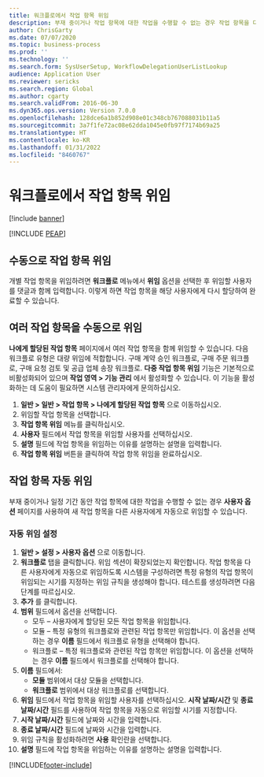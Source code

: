 ```yaml
---
title: 워크플로에서 작업 항목 위임
description: 부재 중이거나 작업 항목에 대한 작업을 수행할 수 없는 경우 작업 항목을 다른 사용자에게 위임하거나 재할당할 수 있습니다.
author: ChrisGarty
ms.date: 07/07/2020
ms.topic: business-process
ms.prod: ''
ms.technology: ''
ms.search.form: SysUserSetup, WorkflowDelegationUserListLookup
audience: Application User
ms.reviewer: sericks
ms.search.region: Global
ms.author: cgarty
ms.search.validFrom: 2016-06-30
ms.dyn365.ops.version: Version 7.0.0
ms.openlocfilehash: 128dce6a1b852d908e01c348cb767088031b11a5
ms.sourcegitcommit: 3a7f1fe72ac08e62dda1045e0fb97f7174b69a25
ms.translationtype: HT
ms.contentlocale: ko-KR
ms.lasthandoff: 01/31/2022
ms.locfileid: "8460767"
---
```

# <a name="delegate-work-items-in-a-workflow"></a>워크플로에서 작업 항목 위임

[!include [banner](../../includes/banner.md)]


[!INCLUDE [PEAP](../../../../includes/peap-1.md)]

## <a name="manually-delegate-a-work-item"></a>수동으로 작업 항목 위임

개별 작업 항목을 위임하려면 **워크플로** 메뉴에서 **위임** 옵션을 선택한 후 위임할 사용자를 댓글과 함께 입력합니다. 이렇게 하면 작업 항목을 해당 사용자에게 다시 할당하여 완료할 수 있습니다.

## <a name="manually-delegate-multiple-work-items"></a>여러 작업 항목을 수동으로 위임

**나에게 할당된 작업 항목** 페이지에서 여러 작업 항목을 함께 위임할 수 있습니다. 다음 워크플로 유형은 대량 위임에 적합합니다. 구매 계약 승인 워크플로, 구매 주문 워크플로, 구매 요청 검토 및 공급 업체 송장 워크플로. **다중 작업 항목 위임** 기능은 기본적으로 비활성화되어 있으며 **작업 영역 > 기능 관리** 에서 활성화할 수 있습니다. 이 기능을 활성화하는 데 도움이 필요하면 시스템 관리자에게 문의하십시오.
1.  **일반 > 일반 > 작업 항목 > 나에게 할당된 작업 항목** 으로 이동하십시오.
2.  위임할 작업 항목을 선택합니다.
3.  **작업 항목 위임** 메뉴를 클릭하십시오.
4.  **사용자** 필드에서 작업 항목을 위임할 사용자를 선택하십시오.
5.  **설명** 필드에 작업 항목을 위임하는 이유를 설명하는 설명을 입력합니다.
6.  **작업 항목 위임** 버튼을 클릭하여 작업 항목 위임을 완료하십시오.

## <a name="automatically-delegate-work-items"></a>작업 항목 자동 위임

부재 중이거나 일정 기간 동안 작업 항목에 대한 작업을 수행할 수 없는 경우 **사용자 옵션** 페이지를 사용하여 새 작업 항목을 다른 사용자에게 자동으로 위임할 수 있습니다.

### <a name="set-up-automatic-delegation"></a>자동 위임 설정
1. **일반 > 설정 > 사용자 옵션** 으로 이동합니다.
2. **워크플로** 탭을 클릭합니다. 위임 섹션이 확장되었는지 확인합니다. 작업 항목을 다른 사용자에게 자동으로 위임하도록 시스템을 구성하려면 특정 유형의 작업 항목이 위임되는 시기를 지정하는 위임 규칙을 생성해야 합니다. 테스트를 생성하려면 다음 단계를 따르십시오.  
3. **추가** 를 클릭합니다.
4. **범위** 필드에서 옵션을 선택합니다.
    - 모두 – 사용자에게 할당된 모든 작업 항목을 위임합니다.
    - 모듈 – 특정 유형의 워크플로와 관련된 작업 항목만 위임합니다. 이 옵션을 선택하는 경우 **이름** 필드에서 워크플로 유형을 선택해야 합니다.
    - 워크플로 – 특정 워크플로와 관련된 작업 항목만 위임합니다. 이 옵션을 선택하는 경우 **이름** 필드에서 워크플로를 선택해야 합니다.  
5. **이름** 필드에서:
    - **모듈** 범위에서 대상 모듈을 선택합니다.
    - **워크플로** 범위에서 대상 워크플로를 선택합니다.
6. **위임** 필드에서 작업 항목을 위임할 사용자를 선택하십시오. **시작 날짜/시간** 및 **종료 날짜/시간** 필드를 사용하여 작업 항목을 자동으로 위임할 시기를 지정합니다.  
7. **시작 날짜/시간** 필드에 날짜와 시간을 입력합니다.
8. **종료 날짜/시간** 필드에 날짜와 시간을 입력합니다.
9. 위임 규칙을 활성화하려면 **사용** 확인란을 선택합니다. 
10. **설명** 필드에 작업 항목을 위임하는 이유를 설명하는 설명을 입력합니다.


[!INCLUDE[footer-include](../../../../includes/footer-banner.md)]